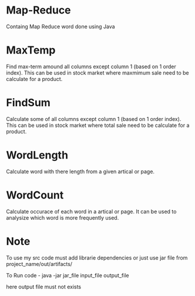 # Map-Reduce
Containg Map Reduce word done using Java

# MaxTemp
Find max-term amound all columns except column 1 (based on 1 order index). This can be used in stock market where maxmimum sale need to be calculate for a product.

# FindSum
Calculate some of all columns except column 1 (based on 1 order index). This can be used in stock market where total sale need to be calculate for a product.

# WordLength
Calculate word with there length from a given artical or page.

# WordCount
Calculate occurace of each word in a artical or page. It can be used to analysize which word is more frequently used.

# Note
To use my src code must add librarie dependencies or just use jar file from project_name/out/artifacts/

To Run code - java -jar jar_file input_file output_file

here output file must not exists
